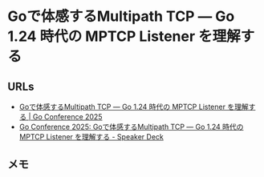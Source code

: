 # Goで体感するMultipath TCP ― Go 1.24 時代の MPTCP Listener を理解する

## URLs

- [Goで体感するMultipath TCP ― Go 1.24 時代の MPTCP Listener を理解する | Go Conference 2025](https://gocon.jp/2025/talks/958952/)
- [Go Conference 2025: Goで体感するMultipath TCP ― Go 1.24 時代の MPTCP Listener を理解する - Speaker Deck](https://speakerdeck.com/takehaya/go-conference-2025-godeti-gan-surumultipath-tcp-go-1-dot-24-shi-dai-no-mptcp-listener-woli-jie-suru)

## メモ
